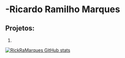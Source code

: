 # -Ricardo Ramilho Marques

## Projetos:
1. 
[![RickRaMarques GitHub stats](https://github-readme-stats.vercel.app/api?username=RickRaMarques&theme=dark)](https://github.com/RickRaMarques/github-readme-stats)



